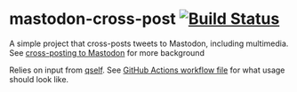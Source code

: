 # mastodon-cross-post [![Build Status](https://github.com/brandur/mastodon-cross-post/workflows/mastodon-cross-post%20CI/badge.svg)](https://github.com/brandur/mastodon-cross-post/actions)

A simple project that cross-posts tweets to Mastodon, including multimedia. See [cross-posting to Mastodon](https://brandur.org/fragments/mastodon-cross-posting) for more background 

Relies on input from [qself](https://github.com/brandur/qself). See [GitHub Actions workflow file](https://github.com/brandur/mastodon-cross-post/blob/master/.github/workflows/ci.yml) for what usage should look like.
